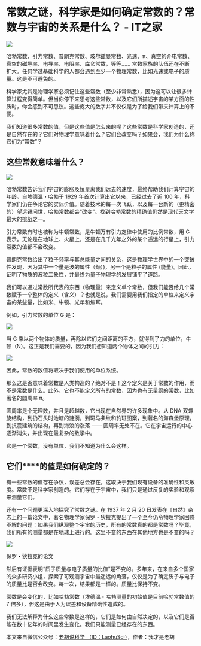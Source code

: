 # 常数之谜，科学家是如何确定常数的？常数与宇宙的关系是什么？ - IT之家
![](https://img.ithome.com/newsuploadfiles/2022/11/d219fe4a-6b6e-4848-9849-432813e7ac0d.jpg?x-bce-process=image/format,f_auto)

哈勃常数、引力常数、普朗克常数、玻尔兹曼常数、光速、π、真空的介电常数、真空的磁导率、电导率、电阻率、库仑常数，等等…… 常数家族的队伍还在不断扩大。任何学过基础科学的人都会遇到至少一个物理常数，比如光速或电子的质量。这是不可避免的。

科学家尤其是物理学家必须记住这些常数（至少非常熟悉），因为这可以让很多计算过程变得简单。但当你停下来思考这些常数，以及它们所描述宇宙的某方面的性质时，你会感到不可思议。这些庞大的数字并不仅仅是为了给我们带来计算上的不便。

我们知道很多常数的值，但是这些值是怎么来的呢？这些常数是科学家创造的，还是自然存在的？它们对物理学意味着什么？它们会改变吗？如果会，我们为什么称它们为“常数”？

**这些常数意味着什么？**
--------------

![](https://img.ithome.com/newsuploadfiles/2022/11/10b181e1-4a60-4c68-be2d-03f2a13ef538.jpg?x-bce-process=image/format,f_auto)

哈勃常数告诉我们宇宙的膨胀及恒星离我们远去的速度，最终帮助我们计算宇宙的年龄。自埃德温・哈勃于 1929 年首次计算出它以来，已经过去了近 100 年，科学家们仍在争论它的实际价值。随着技术的每一次飞跃，以及每一台新的（更精密的）望远镜问世，哈勃常数都会“改变”。找到哈勃常数的精确值仍然是现代天文学最大的挑战之一。

引力常数有时也被称为牛顿常数，是牛顿万有引力定律中使用的比例常数，用 G 表示。无论是在地球上、火星上，还是在几千光年之外的某个遥远的行星上，引力常数的值都不会改变。

普朗克常数给出了粒子频率与其总能量之间的关系，这是物理学世界中的一个突破性发现，因为其中一个量是波的属性（频）)，另一个是粒子的属性 (能量)。因此，证明了物质的波粒二象性，并最终为量子物理学的发展铺平了道路。

我们可以通过常数所代表的东西（物理量）来定义单个常数，但我们能否给几个常数赋予一个整体的定义（含义）？也就是说，我们需要用我们指定的单位来定义宇宙的某些量，比如米、牛顿、光年和焦耳。

例如，引力常数的单位 G 是：

![](https://img.ithome.com/newsuploadfiles/2022/11/cb4cb47b-339e-47b5-8624-6db4defc7230.png)

当 G 乘以两个物体的质量，再除以它们之间距离的平方，就得到了力的单位，牛顿（N）。这正是我们需要的，因为我们想知道两个物体之间的引力：

![](https://img.ithome.com/newsuploadfiles/2022/11/98ee3192-ac30-4571-8106-ddd7354391d9.png)

因此，常数的数值将取决于我们使用的单位系统。

那么这是否意味着常数是人类构造的？绝对不是！这个定义是关于常数的作用，而不是常数是什么。此外，它也不能定义所有的常数，因为也有无量纲的常数，比如著名的圆周率 π。

圆周率是个无理数，并且是超越数，它出现在自然界的许多现象中。从 DNA 双螺旋结构，到扔石头时池塘的涟漪，到斑马条纹和豹斑图案，到著名的海森堡原理，到抗震建筑的结构，再到海浪的涨落 —— 圆周率无处不在。它在宇宙运行的中心逐渐消失，并出现在最复杂的数学中。

它是一个常数，没有单位，我们不知道为什么会这样。

**它们****的值是如何确定的？**
-------------------

有一些常数的值存在争议，误差总会存在，这取决于我们现有设备的准确性和灵敏度。常数不是科学家创造的。它们存在于宇宙中，我们只是通过反复的实验和观察来测量它们。

还有一个问题更深入地探究了常数之谜。在 1937 年 2 月 20 日发表在《自然》杂志上的一篇论文中，著名物理学家保罗・狄拉克提出了一个至今仍令物理学家困惑不解的问题：如果我们纵观整个宇宙的历史，所有的常数真的都是常数吗？毕竟，我们所有的测量都是在地球上进行的。这里不变的东西在其他地方也是不变的吗？

![](https://img.ithome.com/newsuploadfiles/2022/11/99e959d8-c022-48d1-86e7-ef6b0ab78ea6.png?x-bce-process=image/format,f_auto)

保罗・狄拉克的论文

然后有证据表明“质子质量与电子质量的比值”是不变的。多年来，在来自多个国家的众多研究小组，探索了可观测宇宙中最遥远的角落，仅仅是为了确定质子与电子的质量比是否会改变。每一次，结果都是一样的。质量比保持不变。

常数是会变化的，比如哈勃常数（埃德温・哈勃测量的初始值是目前哈勃常数值的 7 倍多），但这是由于人为误差和设备精确性造成的。

我们无法解释为什么这些常数是这样的，它们是如何由自然决定的，以及它们是否能在数十亿年的时间里发生变化。我们只能测量已经存在的东西。

本文来自微信公众号：[老胡说科学 （ID：LaohuSci）](https://mp.weixin.qq.com/s/i-yS94SRJIzhF-LMWf9-4g)，作者：我才是老胡